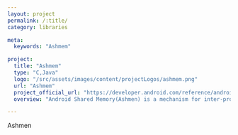 ```yaml
---
layout: project
permalink: /:title/
category: libraries

meta:
  keywords: "Ashmem"

project:
  title: "Ashmem"
  type: "C,Java"
  logo: "/src/assets/images/content/projectLogos/ashmem.png"
  url: "Ashmem"
  project_official_url: "https://developer.android.com/reference/android/os/SharedMemory"
  overview: "Android Shared Memory(Ashmen) is a mechanism for inter-process communication (IPC) in the Android system. It allows different applications or processes to share a region of memory to efficiently exchange data."

---
```


<p>Ashmen</p>
